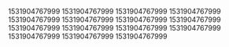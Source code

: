 1531904767999
1531904767999
1531904767999
1531904767999
1531904767999
1531904767999
1531904767999
1531904767999
1531904767999
1531904767999
1531904767999
1531904767999
1531904767999
1531904767999
1531904767999